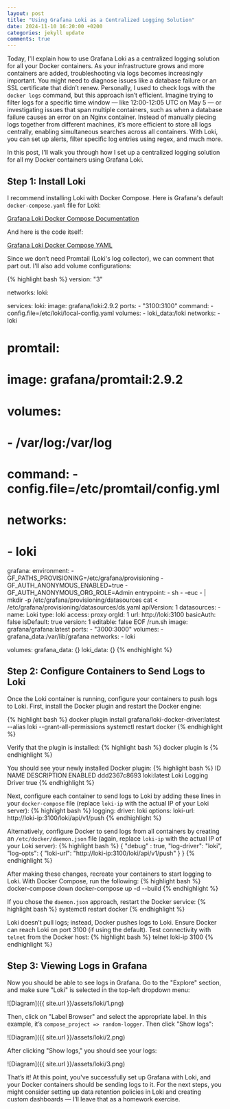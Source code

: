 ```yaml
---
layout: post  
title: "Using Grafana Loki as a Centralized Logging Solution"  
date: 2024-11-10 16:20:00 +0200
categories: jekyll update  
comments: true  
---
```


Today, I'll explain how to use Grafana Loki as a centralized logging solution for all your Docker containers. As your infrastructure grows and more containers are added, troubleshooting via logs becomes increasingly important. You might need to diagnose issues like a database failure or an SSL certificate that didn’t renew. Personally, I used to check logs with the `docker logs` command, but this approach isn’t efficient. Imagine trying to filter logs for a specific time window — like 12:00-12:05 UTC on May 5 — or investigating issues that span multiple containers, such as when a database failure causes an error on an Nginx container. Instead of manually piecing logs together from different machines, it’s more efficient to store all logs centrally, enabling simultaneous searches across all containers. With Loki, you can set up alerts, filter specific log entries using regex, and much more.

In this post, I'll walk you through how I set up a centralized logging solution for all my Docker containers using Grafana Loki.

## Step 1: Install Loki

I recommend installing Loki with Docker Compose. Here is Grafana's default `docker-compose.yaml` file for Loki:

[Grafana Loki Docker Compose Documentation](https://grafana.com/docs/loki/latest/setup/install/docker/#install-with-docker-compose)

And here is the code itself:

[Grafana Loki Docker Compose YAML](https://raw.githubusercontent.com/grafana/loki/v3.0.0/production/docker-compose.yaml)

Since we don’t need Promtail (Loki's log collector), we can comment that part out. I'll also add volume configurations:

{% highlight bash %}
version: "3"

networks:
  loki:

services:
  loki:
    image: grafana/loki:2.9.2
    ports:
      - "3100:3100"
    command: -config.file=/etc/loki/local-config.yaml
    volumes:
      - loki_data:/loki
    networks:
      - loki

#  promtail:
#    image: grafana/promtail:2.9.2
#    volumes:
#      - /var/log:/var/log
#    command: -config.file=/etc/promtail/config.yml
#    networks:
#      - loki

  grafana:
    environment:
      - GF_PATHS_PROVISIONING=/etc/grafana/provisioning
      - GF_AUTH_ANONYMOUS_ENABLED=true
      - GF_AUTH_ANONYMOUS_ORG_ROLE=Admin
    entrypoint:
      - sh
      - -euc
      - |
        mkdir -p /etc/grafana/provisioning/datasources
        cat <<EOF > /etc/grafana/provisioning/datasources/ds.yaml
        apiVersion: 1
        datasources:
        - name: Loki
          type: loki
          access: proxy 
          orgId: 1
          url: http://loki:3100
          basicAuth: false
          isDefault: true
          version: 1
          editable: false
        EOF
        /run.sh
    image: grafana/grafana:latest
    ports:
      - "3000:3000"
    volumes:
      - grafana_data:/var/lib/grafana
    networks:
      - loki

volumes:
    grafana_data: {}
    loki_data: {}
{% endhighlight %}

## Step 2: Configure Containers to Send Logs to Loki

Once the Loki container is running, configure your containers to push logs to Loki. First, install the Docker plugin and restart the Docker engine:

{% highlight bash %}
docker plugin install grafana/loki-docker-driver:latest --alias loki --grant-all-permissions
systemctl restart docker
{% endhighlight %}

Verify that the plugin is installed:
{% highlight bash %}
docker plugin ls
{% endhighlight %}

You should see your newly installed Docker plugin:
{% highlight bash %}
ID             NAME          DESCRIPTION           ENABLED
ddd2367c8693   loki:latest   Loki Logging Driver   true
{% endhighlight %}

Next, configure each container to send logs to Loki by adding these lines in your `docker-compose` file (replace `loki-ip` with the actual IP of your Loki server):
{% highlight bash %}
logging:
  driver: loki
  options:
    loki-url: http://loki-ip:3100/loki/api/v1/push
{% endhighlight %}

Alternatively, configure Docker to send logs from all containers by creating an `/etc/docker/daemon.json` file (again, replace `loki-ip` with the actual IP of your Loki server):
{% highlight bash %}
{
    "debug" : true,
    "log-driver": "loki",
    "log-opts": {
        "loki-url": "http://loki-ip:3100/loki/api/v1/push"
    }
}
{% endhighlight %}

After making these changes, recreate your containers to start logging to Loki. With Docker Compose, run the following:
{% highlight bash %}
docker-compose down
docker-compose up -d --build
{% endhighlight %}

If you chose the `daemon.json` approach, restart the Docker service:
{% highlight bash %}
systemctl restart docker
{% endhighlight %}

Loki doesn’t pull logs; instead, Docker pushes logs to Loki. Ensure Docker can reach Loki on port 3100 (if using the default). Test connectivity with `telnet` from the Docker host:
{% highlight bash %}
telnet loki-ip 3100
{% endhighlight %}

## Step 3: Viewing Logs in Grafana

Now you should be able to see logs in Grafana. Go to the "Explore" section, and make sure "Loki" is selected in the top-left dropdown menu:

![Diagram]({{ site.url }}/assets/loki/1.png)

Then, click on "Label Browser" and select the appropriate label. In this example, it’s `compose_project => random-logger`. Then click "Show logs":

![Diagram]({{ site.url }}/assets/loki/2.png)

After clicking "Show logs," you should see your logs:

![Diagram]({{ site.url }}/assets/loki/3.png)

That’s it! At this point, you've successfully set up Grafana with Loki, and your Docker containers should be sending logs to it. For the next steps, you might consider setting up data retention policies in Loki and creating custom dashboards — I’ll leave that as a homework exercise.